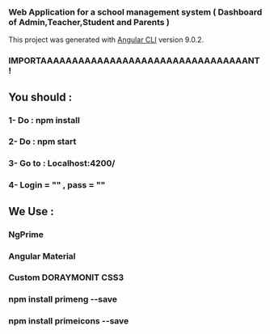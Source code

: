 ### Web Application for a school management system ( Dashboard of Admin,Teacher,Student and Parents )

This project was generated with [Angular CLI](https://github.com/angular/angular-cli) version 9.0.2.

### IMPORTAAAAAAAAAAAAAAAAAAAAAAAAAAAAAAAAANT !
## You should  :
### 1- Do : npm install
### 2- Do : npm start
### 3- Go to : Localhost:4200/
### 4- Login = "" , pass = ""

## We Use :
### NgPrime 
### Angular Material
### Custom DORAYMONIT CSS3 
### npm install primeng --save
### npm install primeicons --save



